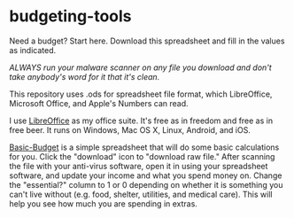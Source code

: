 # budgeting-tools
Need a budget?  Start here.  Download this spreadsheet and fill in the values as indicated.

*ALWAYS run your malware scanner on any file you download and don't take anybody's word for it that it's clean.*

This repository uses .ods for spreadsheet file format, which LibreOffice, Microsoft Office, and Apple's Numbers can read. 

I use [LibreOffice](https://www.libreoffice.org/) as my office suite. It's free as in freedom and free as in free beer. It runs on Windows, Mac OS X, Linux, Android, and iOS.

[Basic-Budget](https://github.com/shannonwells/budgeting-tools/blob/main/Budget-Basic.ods) is a simple spreadsheet that will do some basic calculations for you. Click the "download" icon to "download raw file." After scanning the file with your anti-virus software, open it in using your spreadsheet software, and update your income and what you spend money on.  Change the "essential?" column to 1 or 0 depending on whether it is something you can't live without (e.g. food, shelter, utilities, and medical care). This will help you see how much you are spending in extras.
